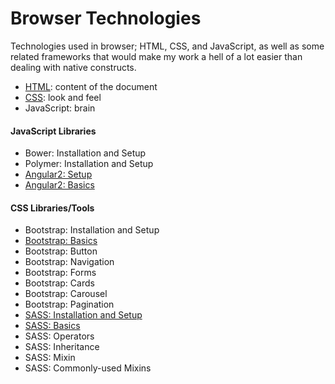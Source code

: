 # Browser Technologies
Technologies used in browser; HTML, CSS, and JavaScript, as well as some related frameworks that would make my work a hell of a lot easier than dealing with native constructs.

- [HTML](HTML): content of the document
- [CSS](CSS): look and feel
- JavaScript: brain

#### JavaScript Libraries
- Bower: Installation and Setup
- Polymer: Installation and Setup
- [Angular2: Setup](Angular2/Setup.md)
- [Angular2: Basics](Angular2/Basics.md)

#### CSS Libraries/Tools
- Bootstrap: Installation and Setup
- [Bootstrap: Basics](Bootstrap/Basics.md)
- Bootstrap: Button
- Bootstrap: Navigation
- Bootstrap: Forms
- Bootstrap: Cards
- Bootstrap: Carousel
- Bootstrap: Pagination
- [SASS: Installation and Setup](SASS/InstallationAndSetup.md)
- [SASS: Basics](SASS/Basics.md)
- SASS: Operators
- SASS: Inheritance
- SASS: Mixin
- SASS: Commonly-used Mixins
